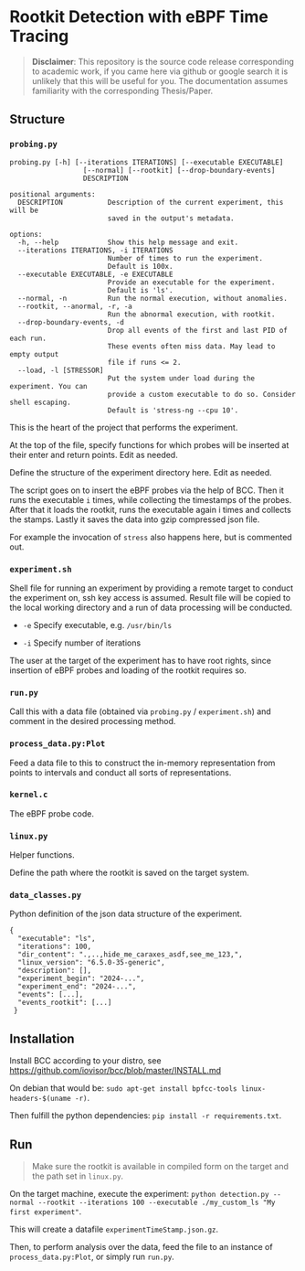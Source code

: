 # Rootkit Detection with eBPF Time Tracing

>**Disclaimer**: This repository is the source code release corresponding to academic work,
>if you came here via github or google search it is unlikely that this will be useful for you.
>The documentation assumes familiarity with the corresponding Thesis/Paper.

## Structure

### `probing.py`

````commandline
probing.py [-h] [--iterations ITERATIONS] [--executable EXECUTABLE]
                  [--normal] [--rootkit] [--drop-boundary-events]
                  DESCRIPTION

positional arguments:
  DESCRIPTION           Description of the current experiment, this will be
                        saved in the output's metadata.

options:
  -h, --help            Show this help message and exit.
  --iterations ITERATIONS, -i ITERATIONS
                        Number of times to run the experiment.
                        Default is 100x.
  --executable EXECUTABLE, -e EXECUTABLE
                        Provide an executable for the experiment.
                        Default is 'ls'.
  --normal, -n          Run the normal execution, without anomalies.
  --rootkit, --anormal, -r, -a
                        Run the abnormal execution, with rootkit.
  --drop-boundary-events, -d
                        Drop all events of the first and last PID of each run.
                        These events often miss data. May lead to empty output
                        file if runs <= 2.
  --load, -l [STRESSOR]
                        Put the system under load during the experiment. You can
                        provide a custom executable to do so. Consider shell escaping.
                        Default is 'stress-ng --cpu 10'.
````

This is the heart of the project that performs the experiment.

At the top of the file, specify functions for which probes will be inserted at their enter and return points.
Edit as needed.

Define the structure of the experiment directory here.
Edit as needed.

The script goes on to insert the eBPF probes via the help of BCC.
Then it runs the executable `i` times, while collecting the timestamps of the probes.
After that it loads the rootkit, runs the executable again i times and collects the stamps.
Lastly it saves the data into gzip compressed json file.

For example the invocation of `stress` also happens here, but is commented out.

### `experiment.sh`

Shell file for running an experiment by providing a remote target to conduct the experiment on, ssh key access is assumed.
Result file will be copied to the local working directory and a run of data processing will be conducted.

* `-e` Specify executable, e.g. `/usr/bin/ls`

* `-i` Specify number of iterations

The user at the target of the experiment has to have root rights,
since insertion of eBPF probes and loading of the rootkit requires so.

### `run.py`

Call this with a data file (obtained via `probing.py` / `experiment.sh`) and comment in the desired processing method.

### `process_data.py:Plot`

Feed a data file to this to construct the in-memory representation from points to intervals and conduct all sorts of representations.

### `kernel.c`

The eBPF probe code.

### `linux.py`

Helper functions.

Define the path where the rootkit is saved on the target system.

### `data_classes.py`

Python definition of the json data structure of the experiment.

```
{
  "executable": "ls",
  "iterations": 100,
  "dir_content": ".,..,hide_me_caraxes_asdf,see_me_123,",
  "linux_version": "6.5.0-35-generic",
  "description": [],
  "experiment_begin": "2024-...",
  "experiment_end": "2024-...",
  "events": [...],
  "events_rootkit": [...]
 }
```

## Installation

Install BCC according to your distro, see https://github.com/iovisor/bcc/blob/master/INSTALL.md

On debian that would be: `sudo apt-get install bpfcc-tools linux-headers-$(uname -r)`.

Then fulfill the python dependencies: `pip install -r requirements.txt`.

## Run

> Make sure the rootkit is available in compiled form on the target and the path set in `linux.py`.

On the target machine, execute the experiment:
`python detection.py --normal --rootkit --iterations 100 --executable ./my_custom_ls "My first experiment"`.

This will create a datafile `experimentTimeStamp.json.gz`.

Then, to perform analysis over the data, feed the file to an instance of `process_data.py:Plot`,
or simply run `run.py`.